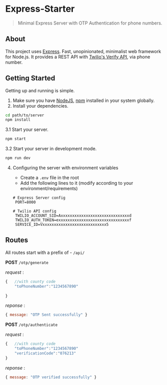# Express-Starter

> Minimal Express Server with OTP Authentication for phone numbers.

## About

This project uses [Express](https://expressjs.com/). Fast, unopinionated, minimalist web framework for Node.js. It provides a REST API with [Twilio's Verify API](https://www.twilio.com/docs/verify), via phone number.


## Getting Started

Getting up and running is simple.

1. Make sure you have [NodeJS](https://nodejs.org/), [npm](https://www.npmjs.com/) installed in your system globally.
2. Install your dependencies.

```bash
cd path/to/server
npm install
```

3.1 Start your server.

```bash
npm start
```

3.2 Start your server in development mode.

```bash
npm run dev
```

4. Configuring the server with environment variables

   - Create a `.env` file in the root
   - Add the following lines to it (modify according to your environment/requirements)

   ```env
   # Express Server config
    PORT=8000

   # Twilio API config
    TWILIO_ACCOUNT_SID=Axxxxxxxxxxxxxxxxxxxxxxxxxxxxxxd
    TWILIO_AUTH_TOKEN=exxxxxxxxxxxxxxxxxxxxxxxxxxxxxxxf
    SERVICE_ID=Vxxxxxxxxxxxxxxxxxxxxxxxxxxxx5
   ```



## Routes

All routes start with a prefix of - `/api/`


**POST** `/otp/generate`

_request_ :

```js
{   //with county code
    "toPhoneNumber":"1234567890"
    
}
```

_reponse_ :

```js
{ message: "OTP Sent successfully" }

```

**POST** `/otp/authenticate`

_request_ :

```js
{   //with county code
    "toPhoneNumber":"1234567890"
    "verificationCode":"076213"
}
```

_reponse_ :

```js
{ message: "OTP verified successfully" }

```
